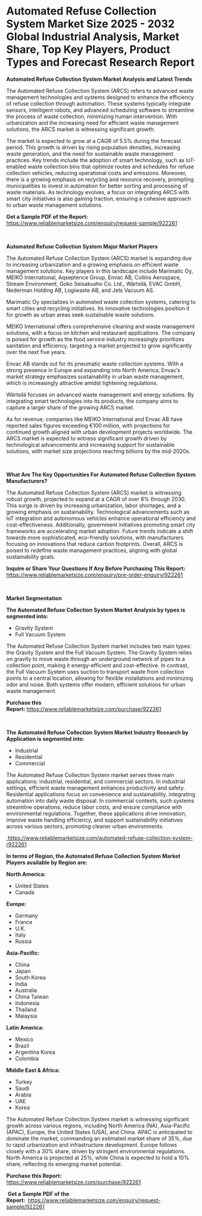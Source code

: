 <p><h1>Automated Refuse Collection System Market Size 2025 - 2032 Global Industrial Analysis, Market Share, Top Key Players, Product Types and Forecast Research Report</h1></p><p><strong>Automated Refuse Collection System Market Analysis and Latest Trends</strong></p>
<p><p>The Automated Refuse Collection System (ARCS) refers to advanced waste management technologies and systems designed to enhance the efficiency of refuse collection through automation. These systems typically integrate sensors, intelligent robots, and advanced scheduling software to streamline the process of waste collection, minimizing human intervention. With urbanization and the increasing need for efficient waste management solutions, the ARCS market is witnessing significant growth.</p><p>The market is expected to grow at a CAGR of 5.5% during the forecast period. This growth is driven by rising population densities, increasing waste generation, and the need for sustainable waste management practices. Key trends include the adoption of smart technology, such as IoT-enabled waste collection bins that optimize routes and schedules for refuse collection vehicles, reducing operational costs and emissions. Moreover, there is a growing emphasis on recycling and resource recovery, prompting municipalities to invest in automation for better sorting and processing of waste materials. As technology evolves, a focus on integrating ARCS with smart city initiatives is also gaining traction, ensuring a cohesive approach to urban waste management solutions.</p></p>
<p><strong>Get a Sample PDF of the Report:&nbsp;</strong> <a href="https://www.reliablemarketsize.com/enquiry/request-sample/922261?utm_campaign=3346&utm_medium=2&utm_source=Github&utm_content=ia&utm_term=18042025&utm_id=automated-refuse-collection-system">https://www.reliablemarketsize.com/enquiry/request-sample/922261</a></p>
<p>&nbsp;</p>
<p><strong>Automated Refuse Collection System Major Market Players</strong></p>
<p><p>The Automated Refuse Collection System (ARCS) market is expanding due to increasing urbanization and a growing emphasis on efficient waste management solutions. Key players in this landscape include Marimatic Oy, MEIKO International, Aqseptence Group, Envac AB, Collins Aerospace, Stream Environment, Goko Seisakusho Co. Ltd., Wärtsilä, EVAC GmbH, Nederman Holding AB, Logiwaste AB, and Jets Vacuum AS.</p><p>Marimatic Oy specializes in automated waste collection systems, catering to smart cities and recycling initiatives. Its innovative technologies position it for growth as urban areas seek sustainable waste solutions.</p><p>MEIKO International offers comprehensive cleaning and waste management solutions, with a focus on kitchen and restaurant applications. The company is poised for growth as the food service industry increasingly prioritizes sanitation and efficiency, targeting a market projected to grow significantly over the next five years.</p><p>Envac AB stands out for its pneumatic waste collection systems. With a strong presence in Europe and expanding into North America, Envac’s market strategy emphasizes sustainability in urban waste management, which is increasingly attractive amidst tightening regulations.</p><p>Wärtsilä focuses on advanced waste management and energy solutions. By integrating smart technologies into its products, the company aims to capture a larger share of the growing ARCS market.</p><p>As for revenue, companies like MEIKO International and Envac AB have reported sales figures exceeding €100 million, with projections for continued growth aligned with urban development projects worldwide. The ARCS market is expected to witness significant growth driven by technological advancements and increasing support for sustainable solutions, with market size projections reaching billions by the mid-2020s.</p></p>
<p>&nbsp;</p>
<p><strong>What Are The Key Opportunities For Automated Refuse Collection System Manufacturers?</strong></p>
<p><p>The Automated Refuse Collection System (ARCS) market is witnessing robust growth, projected to expand at a CAGR of over 8% through 2030. This surge is driven by increasing urbanization, labor shortages, and a growing emphasis on sustainability. Technological advancements such as IoT integration and autonomous vehicles enhance operational efficiency and cost-effectiveness. Additionally, government initiatives promoting smart city frameworks are accelerating market adoption. Future trends indicate a shift towards more sophisticated, eco-friendly solutions, with manufacturers focusing on innovations that reduce carbon footprints. Overall, ARCS is poised to redefine waste management practices, aligning with global sustainability goals.</p></p>
<p><strong>Inquire or Share Your Questions If Any Before Purchasing This Report:</strong> <a href="https://www.reliablemarketsize.com/enquiry/pre-order-enquiry/922261?utm_campaign=3346&utm_medium=2&utm_source=Github&utm_content=ia&utm_term=18042025&utm_id=automated-refuse-collection-system">https://www.reliablemarketsize.com/enquiry/pre-order-enquiry/922261</a></p>
<p>&nbsp;</p>
<p><strong>Market Segmentation</strong></p>
<p><strong>The Automated Refuse Collection System Market Analysis by types is segmented into:</strong></p>
<p><ul><li>Gravity System</li><li>Full Vacuum System</li></ul></p>
<p><p>The Automated Refuse Collection System market includes two main types: the Gravity System and the Full Vacuum System. The Gravity System relies on gravity to move waste through an underground network of pipes to a collection point, making it energy-efficient and cost-effective. In contrast, the Full Vacuum System uses suction to transport waste from collection points to a central location, allowing for flexible installations and minimizing odor and noise. Both systems offer modern, efficient solutions for urban waste management.</p></p>
<p><strong>Purchase this Report:&nbsp;</strong><a href="https://www.reliablemarketsize.com/purchase/922261?utm_campaign=3346&utm_medium=2&utm_source=Github&utm_content=ia&utm_term=18042025&utm_id=automated-refuse-collection-system">https://www.reliablemarketsize.com/purchase/922261</a></p>
<p>&nbsp;</p>
<p><strong>The Automated Refuse Collection System Market Industry Research by Application is segmented into:</strong></p>
<p><ul><li>Industrial</li><li>Residential</li><li>Commercial</li></ul></p>
<p><p>The Automated Refuse Collection System market serves three main applications: industrial, residential, and commercial sectors. In industrial settings, efficient waste management enhances productivity and safety. Residential applications focus on convenience and sustainability, integrating automation into daily waste disposal. In commercial contexts, such systems streamline operations, reduce labor costs, and ensure compliance with environmental regulations. Together, these applications drive innovation, improve waste handling efficiency, and support sustainability initiatives across various sectors, promoting cleaner urban environments.</p></p>
<p><a href="https://www.reliablemarketsize.com/automated-refuse-collection-system-r922261?utm_campaign=3346&utm_medium=2&utm_source=Github&utm_content=ia&utm_term=18042025&utm_id=automated-refuse-collection-system">&nbsp;https://www.reliablemarketsize.com/automated-refuse-collection-system-r922261</a></p>
<p><strong>In terms of Region, the Automated Refuse Collection System Market Players available by Region are:</strong></p>
<p>
    <p> <strong> North America: </strong>
        <ul>
            <li>United States</li>
            <li>Canada</li>
        </ul>
        </p> 
    <p> <strong> Europe: </strong>
        <ul>
            <li>Germany</li>
            <li>France</li>
            <li>U.K.</li>
            <li>Italy</li>
            <li>Russia</li>
        </ul>
        </p> 
    <p> <strong> Asia-Pacific: </strong>
        <ul>
            <li>China</li>
            <li>Japan</li>
            <li>South Korea</li>
            <li>India</li>
            <li>Australia</li>
            <li>China Taiwan</li>
            <li>Indonesia</li>
            <li>Thailand</li>
            <li>Malaysia</li>
        </ul>
        </p> 
    <p> <strong> Latin America: </strong>
        <ul>
            <li>Mexico</li>
            <li>Brazil</li>
            <li>Argentina Korea</li>
            <li>Colombia</li>
        </ul>
        </p> 
    <p> <strong> Middle East & Africa: </strong>
        <ul>
            <li>Turkey</li>
            <li>Saudi</li>
            <li>Arabia</li>
            <li>UAE</li>
            <li>Korea</li>
        </ul>
    </p>
    </p>
<p><p>The Automated Refuse Collection System market is witnessing significant growth across various regions, including North America (NA), Asia-Pacific (APAC), Europe, the United States (USA), and China. APAC is anticipated to dominate the market, commanding an estimated market share of 35%, due to rapid urbanization and infrastructure development. Europe follows closely with a 30% share, driven by stringent environmental regulations. North America is projected at 25%, while China is expected to hold a 10% share, reflecting its emerging market potential.</p></p>
<p><strong>Purchase this Report: </strong><a href="https://www.reliablemarketsize.com/purchase/922261?utm_campaign=3346&utm_medium=2&utm_source=Github&utm_content=ia&utm_term=18042025&utm_id=automated-refuse-collection-system">https://www.reliablemarketsize.com/purchase/922261</a></p>
<p>&nbsp;<strong>Get a Sample PDF of the Report:&nbsp;&nbsp;</strong><a href="https://www.reliablemarketsize.com/enquiry/request-sample/922261?utm_campaign=3346&utm_medium=2&utm_source=Github&utm_content=ia&utm_term=18042025&utm_id=automated-refuse-collection-system">https://www.reliablemarketsize.com/enquiry/request-sample/922261</a></p>
<p><strong></strong></p>
<p><p></p><p></p><p></p></p>